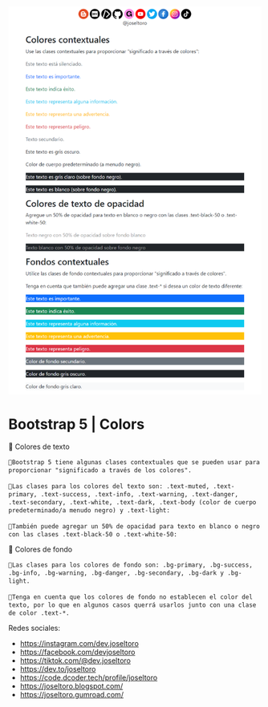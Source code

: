 [![](captura.png)](captura.png "Captura de Pantalla")

# Bootstrap 5 | Colors

📒 Colores de texto

    📝Bootstrap 5 tiene algunas clases contextuales que se pueden usar para proporcionar "significado a través de los colores".

    📝Las clases para los colores del texto son: .text-muted, .text-primary, .text-success, .text-info, .text-warning, .text-danger, .text-secondary, .text-white, .text-dark, .text-body (color de cuerpo predeterminado/a menudo negro) y .text-light:

    📝También puede agregar un 50% de opacidad para texto en blanco o negro con las clases .text-black-50 o .text-white-50:
    
📒 Colores de fondo

    📝Las clases para los colores de fondo son: .bg-primary, .bg-success, .bg-info, .bg-warning, .bg-danger, .bg-secondary, .bg-dark y .bg-light.

    📝Tenga en cuenta que los colores de fondo no establecen el color del texto, por lo que en algunos casos querrá usarlos junto con una clase de color .text-*.

Redes sociales:

- https://instagram.com/dev.joseltoro
- https://facebook.com/devjoseltoro
- https://tiktok.com/@dev.joseltoro
- https://dev.to/joseltoro
- https://code.dcoder.tech/profile/joseltoro
- https://joseltoro.blogspot.com/
- https://joseltoro.gumroad.com/